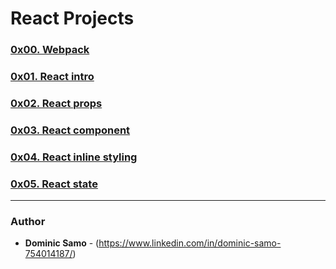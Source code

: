 # React Projects

### [0x00. Webpack](0x00-Webpack)

### [0x01. React intro](0x01-react_intro)

### [0x02. React props](0x02-react_props)

### [0x03. React component](0x03-React_component)

### [0x04. React inline styling](0x04-React_inline_styling)

### [0x05. React state](0x05-react_state)

---

### Author
* **Dominic Samo** - (https://www.linkedin.com/in/dominic-samo-754014187/)
